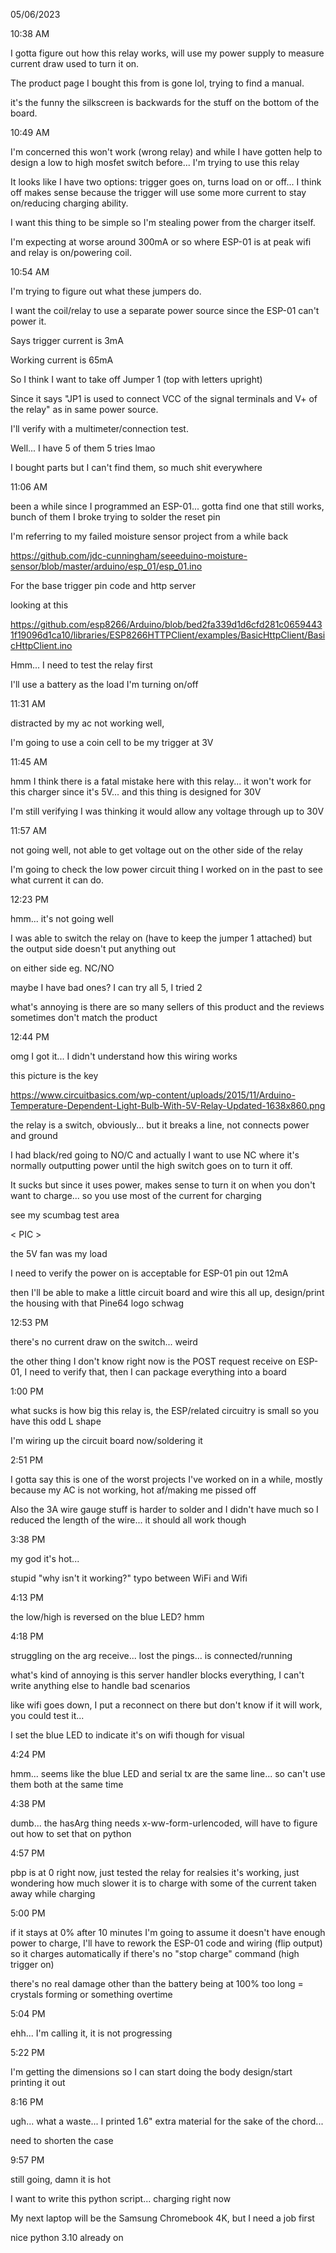 05/06/2023

10:38 AM

I gotta figure out how this relay works, will use my power supply to measure current draw used to turn it on.

The product page I bought this from is gone lol, trying to find a manual.

it's the funny the silkscreen is backwards for the stuff on the bottom of the board.

10:49 AM

I'm concerned this won't work (wrong relay) and while I have gotten help to design a low to high mosfet switch before... I'm trying to use this relay

It looks like I have two options: trigger goes on, turns load on or off... I think off makes sense because the trigger will use some more current to stay on/reducing charging ability.

I want this thing to be simple so I'm stealing power from the charger itself.

I'm expecting at worse around 300mA or so where ESP-01 is at peak wifi and relay is on/powering coil.

10:54 AM

I'm trying to figure out what these jumpers do.

I want the coil/relay to use a separate power source since the ESP-01 can't power it.

Says trigger current is 3mA

Working current is 65mA

So I think I want to take off Jumper 1 (top with letters upright)

Since it says "JP1 is used to connect VCC of the signal terminals and V+ of the relay" as in same power source.

I'll verify with a multimeter/connection test.

Well... I have 5 of them 5 tries lmao

I bought parts but I can't find them, so much shit everywhere

11:06 AM

been a while since I programmed an ESP-01... gotta find one that still works, bunch of them I broke trying to solder the reset pin

I'm referring to my failed moisture sensor project from a while back

https://github.com/jdc-cunningham/seeeduino-moisture-sensor/blob/master/arduino/esp_01/esp_01.ino

For the base trigger pin code and http server

looking at this

https://github.com/esp8266/Arduino/blob/bed2fa339d1d6cfd281c06594431f19096d1ca10/libraries/ESP8266HTTPClient/examples/BasicHttpClient/BasicHttpClient.ino

Hmm... I need to test the relay first

I'll use a battery as the load I'm turning on/off

11:31 AM

distracted by my ac not working well,

I'm going to use a coin cell to be my trigger at 3V

11:45 AM

hmm I think there is a fatal mistake here with this relay... it won't work for this charger since it's 5V... and this thing is designed for 30V

I'm still verifying I was thinking it would allow any voltage through up to 30V

11:57 AM

not going well, not able to get voltage out on the other side of the relay

I'm going to check the low power circuit thing I worked on in the past to see what current it can do.

12:23 PM

hmm... it's not going well

I was able to switch the relay on (have to keep the jumper 1 attached) but the output side doesn't put anything out

on either side eg. NC/NO

maybe I have bad ones? I can try all 5, I tried 2

what's annoying is there are so many sellers of this product and the reviews sometimes don't match the product

12:44 PM

omg I got it... I didn't understand how this wiring works

this picture is the key

https://www.circuitbasics.com/wp-content/uploads/2015/11/Arduino-Temperature-Dependent-Light-Bulb-With-5V-Relay-Updated-1638x860.png

the relay is a switch, obviously... but it breaks a line, not connects power and ground

I had black/red going to NO/C and actually I want to use NC where it's normally outputting power until the high switch goes on to turn it off.

It sucks but since it uses power, makes sense to turn it on when you don't want to charge... so you use most of the current for charging

see my scumbag test area

< PIC >

the 5V fan was my load

I need to verify the power on is acceptable for ESP-01 pin out 12mA

then I'll be able to make a little circuit board and wire this all up, design/print the housing with that Pine64 logo schwag

12:53 PM

there's no current draw on the switch... weird

the other thing I don't know right now is the POST request receive on ESP-01, I need to verify that, then I can package everything into a board

1:00 PM

what sucks is how big this relay is, the ESP/related circuitry is small so you have this odd L shape

I'm wiring up the circuit board now/soldering it

2:51 PM

I gotta say this is one of the worst projects I've worked on in a while, mostly because my AC is not working, hot af/making me pissed off

Also the 3A wire gauge stuff is harder to solder and I didn't have much so I reduced the length of the wire... it should all work though

3:38 PM

my god it's hot...

stupid "why isn't it working?" typo between WiFi and Wifi

4:13 PM

the low/high is reversed on the blue LED? hmm

4:18 PM

struggling on the arg receive... lost the pings... is connected/running

what's kind of annoying is this server handler blocks everything, I can't write anything else to handle bad scenarios

like wifi goes down, I put a reconnect on there but don't know if it will work, you could test it...

I set the blue LED to indicate it's on wifi though for visual

4:24 PM

hmm... seems like the blue LED and serial tx are the same line... so can't use them both at the same time

4:38 PM

dumb... the hasArg thing needs x-ww-form-urlencoded, will have to figure out how to set that on python

4:57 PM

pbp is at 0 right now, just tested the relay for realsies it's working, just wondering how much slower it is to charge with some of the current taken away while charging

5:00 PM

if it stays at 0% after 10 minutes I'm going to assume it doesn't have enough power to charge, I'll have to rework the ESP-01 code and wiring (flip output) so it charges automatically if there's no "stop charge" command (high trigger on)

there's no real damage other than the battery being at 100% too long = crystals forming or something overtime

5:04 PM

ehh... I'm calling it, it is not progressing

5:22 PM

I'm getting the dimensions so I can start doing the body design/start printing it out

8:16 PM

ugh... what a waste... I printed 1.6" extra material for the sake of the chord...

need to shorten the case

9:57 PM

still going, damn it is hot

I want to write this python script... charging right now

My next laptop will be the Samsung Chromebook 4K, but I need a job first

nice python 3.10 already on

